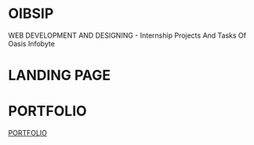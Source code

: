 # OIBSIP
WEB DEVELOPMENT AND DESIGNING - Internship Projects And Tasks Of Oasis Infobyte

# LANDING PAGE





# PORTFOLIO
[PORTFOLIO](PORTFOLIO/portfolio.html)
